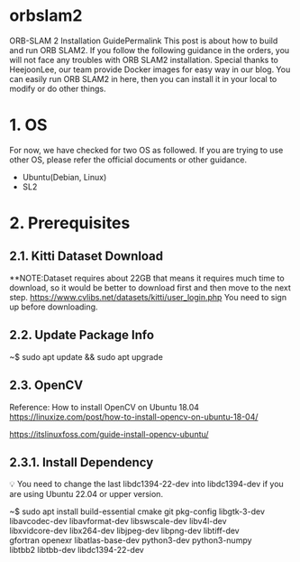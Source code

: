# orbslam2
ORB-SLAM 2 Installation GuidePermalink
This post is about how to build and run ORB SLAM2. If you follow the following guidance in the orders, you will not face any troubles with ORB SLAM2 installation. Special thanks to HeejoonLee, our team provide Docker images for easy way in our blog. You can easily run ORB SLAM2 in here, then you can install it in your local to modify or do other things.

# 1. OS
For now, we have checked for two OS as followed. If you are trying to use other OS, please refer the official documents or other guidance.

- Ubuntu(Debian, Linux)
- SL2

# 2. Prerequisites
## 2.1. Kitti Dataset Download
**NOTE:Dataset requires about 22GB that means it requires much time to download, so it would be better to download first and then move to the next step.
https://www.cvlibs.net/datasets/kitti/user_login.php
You need to sign up before downloading.

## 2.2. Update Package Info
~$ sudo apt update && sudo apt upgrade

## 2.3. OpenCV
Reference: How to install OpenCV on Ubuntu 18.04
https://linuxize.com/post/how-to-install-opencv-on-ubuntu-18-04/

https://itslinuxfoss.com/guide-install-opencv-ubuntu/

## 2.3.1. Install Dependency
💡 You need to change the last libdc1394-22-dev into libdc1394-dev if you are using Ubuntu 22.04 or upper version.

~$ sudo apt install build-essential cmake git pkg-config libgtk-3-dev \
 libavcodec-dev libavformat-dev libswscale-dev libv4l-dev \
 libxvidcore-dev libx264-dev libjpeg-dev libpng-dev libtiff-dev \
 gfortran openexr libatlas-base-dev python3-dev python3-numpy \
 libtbb2 libtbb-dev libdc1394-22-dev

 
